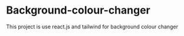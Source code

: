 # Background-colour-changer
This project is use react.js and tailwind for background colour changer
